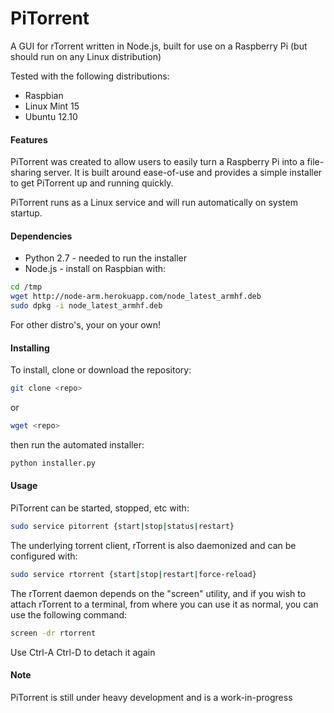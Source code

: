 # PiTorrent

A GUI for rTorrent written in Node.js, built for use on a Raspberry Pi (but should run on any Linux distribution) 

Tested with the following distributions:
 
 * Raspbian
 * Linux Mint 15
 * Ubuntu 12.10
 
#### Features
PiTorrent was created to allow users to easily turn a Raspberry Pi into a file-sharing server. It is built around ease-of-use and provides a simple installer to get PiTorrent up and running quickly.

PiTorrent runs as a Linux service and will run automatically on system startup. 

  
#### Dependencies

 * Python 2.7 - needed to run the installer 
 * Node.js - install on Raspbian with:

  ```bash
  cd /tmp
  wget http://node-arm.herokuapp.com/node_latest_armhf.deb
  sudo dpkg -i node_latest_armhf.deb

  ```
  For other distro's, your on your own!

#### Installing
To install, clone or download the repository:
```bash
git clone <repo>
```
or

```bash
wget <repo>
```

then run the automated installer:
```bash
python installer.py
```

#### Usage
PiTorrent can be started, stopped, etc with:
```bash
sudo service pitorrent {start|stop|status|restart}
```


The underlying torrent client, rTorrent is also daemonized and can be configured with:  
```bash
sudo service rtorrent {start|stop|restart|force-reload}
```

The rTorrent daemon depends on the "screen" utility, and if you wish to attach rTorrent to a terminal, from where you can use it as normal, you can use the following command:
```bash
screen -dr rtorrent
```

Use Ctrl-A Ctrl-D to detach it again


#### Note
PiTorrent is still under heavy development and is a work-in-progress

